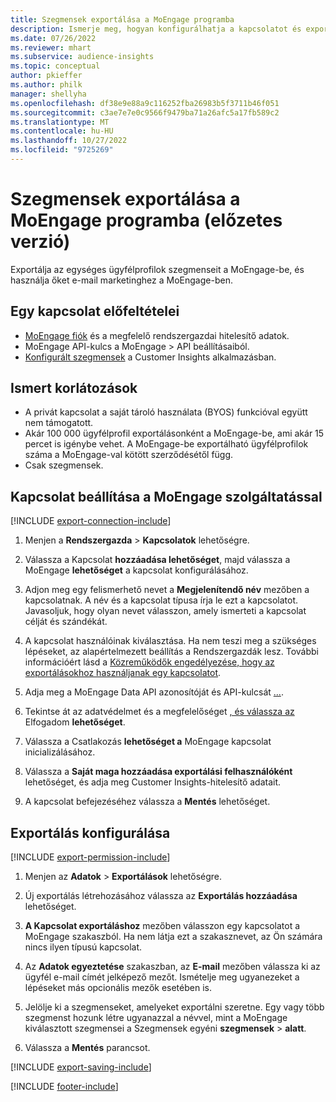 ```yaml
---
title: Szegmensek exportálása a MoEngage programba
description: Ismerje meg, hogyan konfigurálhatja a kapcsolatot és exportálhatja a MoEngage-be.
ms.date: 07/26/2022
ms.reviewer: mhart
ms.subservice: audience-insights
ms.topic: conceptual
author: pkieffer
ms.author: philk
manager: shellyha
ms.openlocfilehash: df38e9e88a9c116252fba26983b5f3711b46f051
ms.sourcegitcommit: c3ae7e7e0c9566f9479ba71a26afc5a17fb589c2
ms.translationtype: MT
ms.contentlocale: hu-HU
ms.lasthandoff: 10/27/2022
ms.locfileid: "9725269"
---
```

# <a name="export-segments-to-moengage-preview"></a>Szegmensek exportálása a MoEngage programba (előzetes verzió)

Exportálja az egységes ügyfélprofilok szegmenseit a MoEngage-be, és használja őket e-mail marketinghez a MoEngage-ben.

## <a name="prerequisites-for-a-connection"></a>Egy kapcsolat előfeltételei

- [MoEngage fiók](https://www.moengage.com/) és a megfelelő rendszergazdai hitelesítő adatok.
- MoEngage API-kulcs a MoEngage > API beállításaiból.
- [Konfigurált szegmensek](segments.md) a Customer Insights alkalmazásban.

## <a name="known-limitations"></a>Ismert korlátozások

- A privát kapcsolat a saját tároló használata (BYOS) funkcióval együtt nem támogatott.
- Akár 100 000 ügyfélprofil exportálásonként a MoEngage-be, ami akár 15 percet is igénybe vehet. A MoEngage-be exportálható ügyfélprofilok száma a MoEngage-val kötött szerződésétől függ.
- Csak szegmensek.

## <a name="set-up-connection-to-moengage"></a>Kapcsolat beállítása a MoEngage szolgáltatással

[!INCLUDE [export-connection-include](includes/export-connection-admn.md)]

1. Menjen a **Rendszergazda** > **Kapcsolatok** lehetőségre.

1. Válassza a Kapcsolat **hozzáadása lehetőséget**, majd válassza a MoEngage **lehetőséget** a kapcsolat konfigurálásához.

1. Adjon meg egy felismerhető nevet a **Megjelenítendő név** mezőben a kapcsolatnak. A név és a kapcsolat típusa írja le ezt a kapcsolatot. Javasoljuk, hogy olyan nevet válasszon, amely ismerteti a kapcsolat célját és szándékát.

1. A kapcsolat használóinak kiválasztása. Ha nem teszi meg a szükséges lépéseket, az alapértelmezett beállítás a Rendszergazdák lesz. További információért lásd a [Közreműködők engedélyezése, hogy az exportálásokhoz használjanak egy kapcsolatot](connections.md#allow-contributors-to-use-a-connection-for-exports).

1. Adja meg a MoEngage Data API azonosítóját és API-kulcsát [...](https://developers.moengage.com/hc/articles/4404674776724-Overview#:~:text=Navigate%20to%20Settings%20%3E%20APIs%20%3E%20DATA,ID%20Password%20%2D%20DATA%20API%20KEY).

1. Tekintse át az adatvédelmet és a megfelelőséget [, és válassza az](connections.md#data-privacy-and-compliance) Elfogadom **lehetőséget**.

1. Válassza a Csatlakozás **lehetőséget a** MoEngage kapcsolat inicializálásához.

1. Válassza a **Saját maga hozzáadása exportálási felhasználóként** lehetőséget, és adja meg Customer Insights-hitelesítő adatait.

1. A kapcsolat befejezéséhez válassza a **Mentés** lehetőséget.

## <a name="configure-an-export"></a>Exportálás konfigurálása

[!INCLUDE [export-permission-include](includes/export-permission.md)]

1. Menjen az **Adatok** > **Exportálások** lehetőségre.

1. Új exportálás létrehozásához válassza az **Exportálás hozzáadása** lehetőséget.

1. **A Kapcsolat exportáláshoz** mezőben válasszon egy kapcsolatot a MoEngage szakaszból. Ha nem látja ezt a szakasznevet, az Ön számára nincs ilyen típusú kapcsolat.

1. Az **Adatok egyeztetése** szakaszban, az **E-mail** mezőben válassza ki az ügyfél e-mail címét jelképező mezőt. Ismételje meg ugyanezeket a lépéseket más opcionális mezők esetében is.

1. Jelölje ki a szegmenseket, amelyeket exportálni szeretne. Egy vagy több szegmenst hozunk létre ugyanazzal a névvel, mint a MoEngage kiválasztott szegmensei a Szegmensek egyéni **szegmensek** > **alatt**.

1. Válassza a **Mentés** parancsot.

[!INCLUDE [export-saving-include](includes/export-saving.md)]

[!INCLUDE [footer-include](includes/footer-banner.md)]
